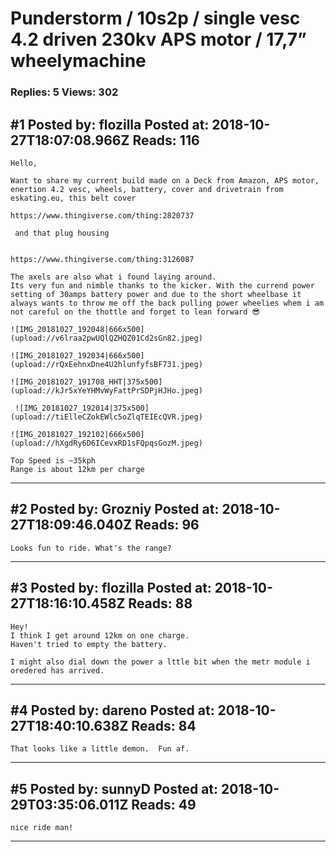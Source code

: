 # Punderstorm / 10s2p / single vesc 4.2 driven 230kv APS motor / 17,7&rdquo; wheelymachine

### Replies: 5 Views: 302

## \#1 Posted by: flozilla Posted at: 2018-10-27T18:07:08.966Z Reads: 116

```
Hello,

Want to share my current build made on a Deck from Amazon, APS motor, enertion 4.2 vesc, wheels, battery, cover and drivetrain from eskating.eu, this belt cover 

https://www.thingiverse.com/thing:2820737

 and that plug housing


https://www.thingiverse.com/thing:3126087

The axels are also what i found laying around.
Its very fun and nimble thanks to the kicker. With the currend power setting of 30amps battery power and due to the short wheelbase it always wants to throw me off the back pulling power wheelies whem i am not careful on the thottle and forget to lean forward 😎

![IMG_20181027_192048|666x500](upload://v6lraa2pwUQlQZHQZ01Cd2sGn82.jpeg) 

![IMG_20181027_192034|666x500](upload://rQxEehnxDne4U2hlunfyfsBF731.jpeg) 

![IMG_20181027_191708_HHT|375x500](upload://kJr5xYeYHMvWyFattPrSDPjHJHo.jpeg)

 ![IMG_20181027_192014|375x500](upload://tiElleCZokEWlc5oZlqTEIEcQVR.jpeg) 

![IMG_20181027_192102|666x500](upload://hXgdRy6D6ICevxRD1sFQpqsGozM.jpeg)

Top Speed is ~35kph
Range is about 12km per charge
```

---
## \#2 Posted by: Grozniy Posted at: 2018-10-27T18:09:46.040Z Reads: 96

```
Looks fun to ride. What's the range?
```

---
## \#3 Posted by: flozilla Posted at: 2018-10-27T18:16:10.458Z Reads: 88

```
Hey!
I think I get around 12km on one charge.
Haven't tried to empty the battery.

I might also dial down the power a lttle bit when the metr module i oredered has arrived.
```

---
## \#4 Posted by: dareno Posted at: 2018-10-27T18:40:10.638Z Reads: 84

```
That looks like a little demon.  Fun af.
```

---
## \#5 Posted by: sunnyD Posted at: 2018-10-29T03:35:06.011Z Reads: 49

```
nice ride man!
```

---
